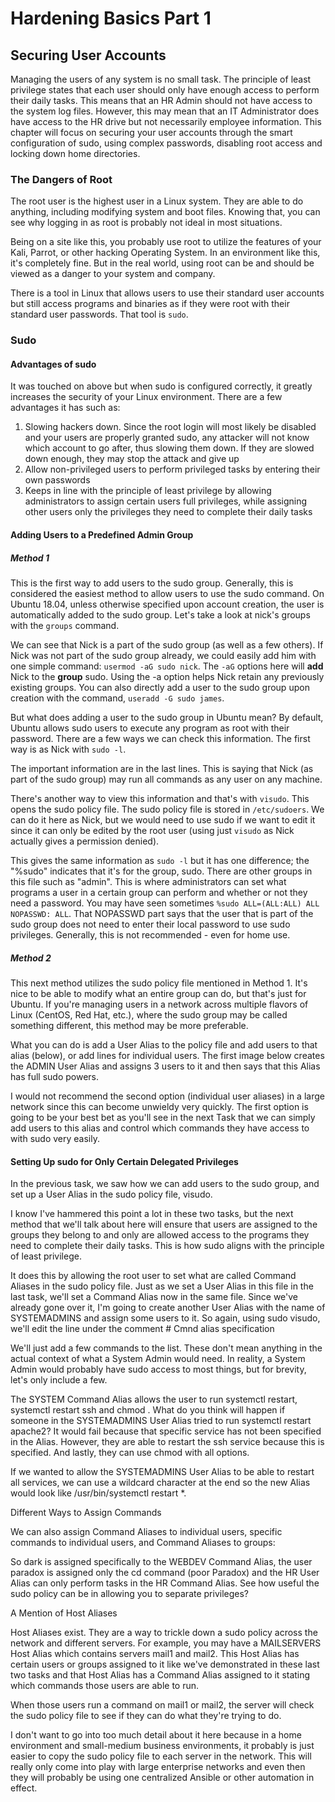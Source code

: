 # Hardening Basics Part 1

## Securing User Accounts

Managing the users of any system is no small task.
The principle of least privilege states that each user should only have enough
access to perform their daily tasks.
This means that an HR Admin should not have access to the system log files.
However, this may mean that an IT Administrator does have access to the
HR drive but not necessarily employee information.
This chapter will focus on securing your user accounts through the smart
configuration of sudo, using complex passwords,
disabling root access and locking down home directories.

### The Dangers of Root

The root user is the highest user in a Linux system.
They are able to do anything, including modifying system and boot files.
Knowing that, you can see why logging in as root is probably not ideal in most
situations.

Being on a site like this,
you probably use root to utilize the features of your Kali, Parrot,
or other hacking Operating System.
In an environment like this, it's completely fine.
But in the real world,
using root can be and should be viewed as a danger to your system and company.

There is a tool in Linux that allows users to use their standard user accounts
but still access programs and binaries as if they were root with their standard
user passwords. That tool is `sudo`.

### Sudo

#### Advantages of sudo

It was touched on above but when sudo is configured correctly,
it greatly increases the security of your Linux environment.
There are a few advantages it has such as:

1. Slowing hackers down. Since the root login will most likely be disabled and
your users are properly granted sudo,
any attacker will not know which account to go after, thus slowing them down.
If they are slowed down enough, they may stop the attack and give up
2. Allow non-privileged users to perform privileged tasks by entering their
own passwords
3. Keeps in line with the principle of least privilege by allowing administrators
to assign certain users full privileges,
while assigning other users only the privileges they need to complete
their daily tasks

#### Adding Users to a Predefined Admin Group

##### Method 1

This is the first way to add users to the sudo group.
Generally, this is considered the easiest method to allow users to use the sudo command.
On Ubuntu 18.04, unless otherwise specified upon account creation,
the user is automatically added to the sudo group.
Let's take a look at nick's groups with the `groups` command.

We can see that Nick is a part of the sudo group (as well as a few others).
If Nick was not part of the sudo group already,
we could easily add him with one simple command: `usermod -aG sudo nick`.
The `-aG` options here will **add** Nick to the **group** sudo.
Using the -a option helps Nick retain any previously existing groups.
You can also directly add a user to the sudo group upon creation with the command,
`useradd -G sudo james`.

But what does adding a user to the sudo group in Ubuntu mean?
By default, Ubuntu allows sudo users to execute any program as root with their password.
There are a few ways we can check this information.
The first way is as Nick with `sudo -l`.

The important information are in the last lines.
This is saying that Nick (as part of the sudo group) may run all commands
as any user on any machine.

There's another way to view this information and that's with `visudo`.
This opens the sudo policy file.
The sudo policy file is stored in `/etc/sudoers`.
We can do it here as Nick,
but we would need to use sudo if we want to edit it since it can only be edited
by the root user (using just `visudo` as Nick actually gives a permission denied).

This gives the same information as `sudo -l` but it has one difference;
the "%sudo" indicates that it's for the group, sudo.
There are other groups in this file such as "admin".
This is where administrators can set what programs a user in a certain group
can perform and whether or not they need a password.
You may have seen sometimes `%sudo ALL=(ALL:ALL) ALL NOPASSWD: ALL`.
That NOPASSWD part says that the user that is part of the sudo group does not
need to enter their local password to use sudo privileges.
Generally, this is not recommended - even for home use.

##### Method 2

This next method utilizes the sudo policy file mentioned in Method 1.
It's nice to be able to modify what an entire group can do,
but that's just for Ubuntu.
If you're managing users in a network across multiple flavors of Linux
(CentOS, Red Hat, etc.), where the sudo group may be called something different,
this method may be more preferable.

What you can do is add a User Alias to the policy file and add users to that
alias (below), or add lines for individual users.
The first image below creates the ADMIN User Alias and assigns 3 users to it
and then says that this Alias has full sudo powers.

I would not recommend the second option (individual user aliases)
in a large network since this can become unwieldy very quickly.
The first option is going to be your best bet as you'll see in the next
Task that we can simply add users to this alias and control which commands they
have access to with sudo very easily.

#### Setting Up sudo for Only Certain Delegated Privileges

In the previous task, we saw how we can add users to the sudo group,
and set up a User Alias in the sudo policy file, visudo.

I know I've hammered this point a lot in these two tasks,
but the next method that we'll talk about here will ensure that users are
assigned to the groups they belong to and only are allowed access to the programs
they need to complete their daily tasks.
This is how sudo aligns with the principle of least privilege.

It does this by allowing the root user to set what are called Command Aliases
in the sudo policy file.
Just as we set a User Alias in this file in the last task,
we'll set a Command Alias now in the same file.
Since we've already gone over it,
I'm going to create another User Alias with the name of SYSTEMADMINS and
assign some users to it.
So again, using sudo visudo,
we'll edit the line under the comment # Cmnd alias specification

We'll just add a few commands to the list.
These don't mean anything in the actual context of what a System Admin would need.
In reality, a System Admin would probably have sudo access to most things,
but for brevity, let's only include a few.

The SYSTEM Command Alias allows the user to run systemctl restart,
systemctl restart ssh and chmod .
What do you think will happen if someone in the SYSTEMADMINS User Alias tried
to run systemctl restart apache2?
It would fail because that specific service has not been specified in the Alias.
However, they are able to restart the ssh service because this is specified.
And lastly, they can use chmod with all options.

If we wanted to allow the SYSTEMADMINS User Alias to be able to restart all services,
we can use a wildcard character at the end so the new Alias would look like
/usr/bin/systemctl restart *.

Different Ways to Assign Commands

We can also assign Command Aliases to individual users,
specific commands to individual users, and Command Aliases to groups:

So dark is assigned specifically to the WEBDEV Command Alias,
the user paradox is assigned only the cd command (poor Paradox)
and the HR User Alias can only perform tasks in the HR Command Alias.
See how useful the sudo policy can be in allowing you to separate privileges?

A Mention of Host Aliases

Host Aliases exist.
They are a way to trickle down a sudo policy across the network and different servers.
For example, you may have a MAILSERVERS Host Alias which contains servers
mail1 and mail2.
This Host Alias has certain users or groups assigned to it like we've demonstrated
in these last two tasks and that Host Alias has a Command Alias assigned to it
stating which commands those users are able to run.

When those users run a command on mail1 or mail2,
the server will check the sudo policy file to see if they can do what they're
trying to do.

I don't want to go into too much detail about it here because in a home
environment and small-medium business environments,
it probably is just easier to copy the sudo policy file to each server in the network.
This will really only come into play with large enterprise networks and even
then they will probably be using one centralized Ansible or other automation in effect.

```json
```
